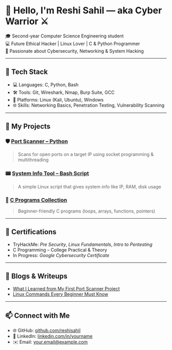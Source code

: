 # 👋 Hello, I'm  Reshi Sahil — aka Cyber Warrior ⚔️

🎓 Second-year Computer Science Engineering student  
💻 Future Ethical Hacker | Linux Lover | C & Python Programmer  
🚀 Passionate about Cybersecurity, Networking & System Hacking

---

## 🔧 Tech Stack

- 💻 Languages: C, Python, Bash
- 🛠 Tools: Git, Wireshark, Nmap, Burp Suite, GCC
- 🐧 Platforms: Linux (Kali, Ubuntu), Windows
- 🌐 Skills: Networking Basics, Penetration Testing, Vulnerability Scanning

---

## 📂 My Projects

### 🛡️ [Port Scanner – Python](https://github.com/yourusername/port-scanner)
> Scans for open ports on a target IP using socket programming & multithreading

### 📟 [System Info Tool – Bash Script](https://github.com/yourusername/system-info-tool)
> A simple Linux script that gives system info like IP, RAM, disk usage

### 🧠 [C Programs Collection](https://github.com/yourusername/c-programs)
> Beginner-friendly C programs (loops, arrays, functions, pointers)

---

## 📜 Certifications

- TryHackMe: *Pre Security*, *Linux Fundamentals*, *Intro to Pentesting*
- C Programming – College Practical & Theory
- In Progress: *Google Cybersecurity Certificate*

---

## 📝 Blogs & Writeups

- [What I Learned from My First Port Scanner Project](#)
- [Linux Commands Every Beginner Must Know](#)

---

## 📫 Connect with Me

- 🌐 GitHub: [github.com/reshisahil](https://github.com/reshisahil)
- 💼 LinkedIn: [linkedin.com/in/yourname](#)
- ✉️ Email: your.email@example.com
